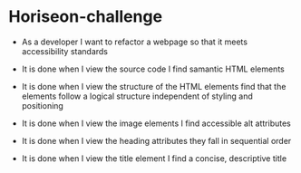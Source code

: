 # Horiseon-challenge

* As a developer I want to refactor a webpage so that it meets accessibility standards

* It is done when I view the source code I find samantic HTML elements

* It is done when I view the structure of the HTML elements find that the elements follow a logical structure independent of styling and positioning

* It is done when I view the image elements I find accessible alt attributes

* It is done when I view the heading attributes they fall in sequential order

* It is done when I view the title element I find a concise, descriptive title
